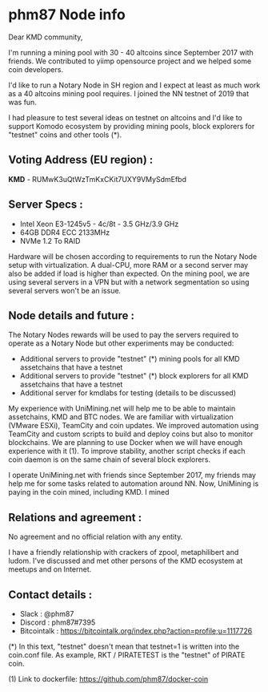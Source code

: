 # phm87 Node info

Dear KMD community,

I'm running a mining pool with 30 - 40 altcoins since September 2017 with friends. We contributed to yiimp opensource project and we helped some coin developers.

I'd like to run a Notary Node in SH region and I expect at least as much work as a 40 altcoins mining pool requires. I joined the NN testnet of 2019 that was fun.

I had pleasure to test several ideas on testnet on altcoins and I'd like to support Komodo ecosystem by providing mining pools, block explorers for "testnet" coins and other tools (*).

## Voting Address (EU region) :

**KMD** - RUMwK3uQtWzTmKxCKit7UXY9VMySdmEfbd

## Server Specs  :

- Intel Xeon E3-1245v5 - 4c/8t - 3.5 GHz/3.9 GHz
- 64GB DDR4 ECC 2133MHz
- NVMe 1.2 To RAID

Hardware will be chosen according to requirements to run the Notary Node setup with virtualization. A dual-CPU, more RAM or a second server may also be added if load is higher than expected. On the mining pool, we are using several servers in a VPN but with a network segmentation so using several servers won't be an issue.
	
## Node details and future  :

The Notary Nodes rewards will be used to pay the servers required to operate as a Notary Node but other experiments may be conducted:
- Additional servers to provide "testnet" (*) mining pools for all KMD assetchains that have a testnet
- Additional servers to provide "testnet" (*) block explorers for all KMD assetchains that have a testnet
- Additional server for kmdlabs for testing (details to be discussed)

My experience with UniMining.net will help me to be able to maintain assetchains, KMD and BTC nodes. We are familiar with virtualization (VMware ESXi), TeamCity and coin updates. We improved automation using TeamCity and custom scripts to build and deploy coins but also to monitor blockchains. We are planning to use Docker when we will have enough experience with it (1). To improve stability, another script checks if each coin daemon is on the same chain of several block explorers.

I operate UniMining.net with friends since September 2017, my friends may help me for some tasks related to automation around NN. Now, UniMining is paying in the coin mined, including KMD. I mined 


## Relations and agreement :

No agreement and no official relation with any entity.

I have a friendly relationship with crackers of zpool, metaphilibert and ludom. I've discussed and met other persons of the KMD ecosystem at meetups and on Internet.


## Contact details  :

- Slack : @phm87
- Discord : phm87#7395
- Bitcointalk : https://bitcointalk.org/index.php?action=profile;u=1117726


(*) In this text, "testnet" doesn't mean that testnet=1 is written into the coin.conf file. As example, RKT / PIRATETEST is the "testnet" of PIRATE coin.

(1) Link to dockerfile:
https://github.com/phm87/docker-coin
